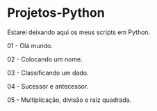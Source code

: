 # Projetos-Python
Estarei deixando aqui os meus scripts em Python.

01 - Olá mundo.

02 - Colocando um nome.

03 - Classificando um dado.

04 - Sucessor e antecessor.

05 - Multiplicação, divisão e raiz quadrada.
